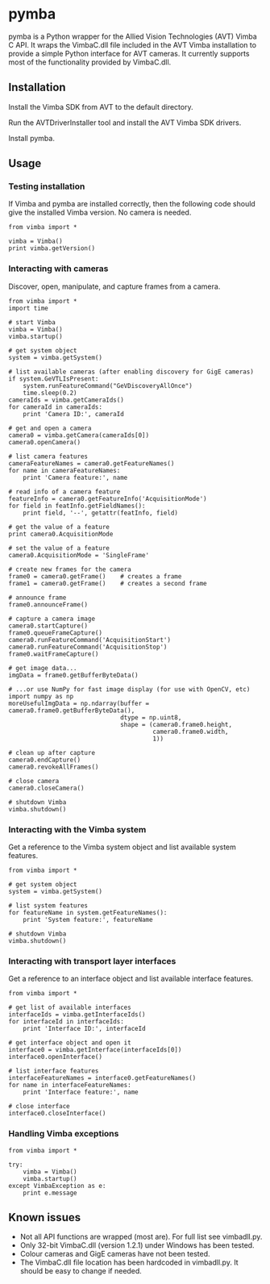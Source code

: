 # pymba

pymba is a Python wrapper for the Allied Vision Technologies (AVT) Vimba C API. It wraps the VimbaC.dll file included in the AVT Vimba installation to provide a simple Python interface for AVT cameras. It currently supports most of the functionality provided by VimbaC.dll.

## Installation

Install the Vimba SDK from AVT to the default directory.

Run the AVTDriverInstaller tool and install the AVT Vimba SDK drivers.

Install pymba.

## Usage

### Testing installation 

If Vimba and pymba are installed correctly, then the following code should give the installed Vimba version. No camera is needed.

	from vimba import *
	
	vimba = Vimba()
	print vimba.getVersion()
	
### Interacting with cameras

Discover, open, manipulate, and capture frames from a camera.
    
    from vimba import *
    import time
    
    # start Vimba
    vimba = Vimba()
    vimba.startup()
    
    # get system object
    system = vimba.getSystem()
    
    # list available cameras (after enabling discovery for GigE cameras)
    if system.GeVTLIsPresent:
        system.runFeatureCommand("GeVDiscoveryAllOnce")
        time.sleep(0.2)
    cameraIds = vimba.getCameraIds()
    for cameraId in cameraIds:
        print 'Camera ID:', cameraId
    
    # get and open a camera
    camera0 = vimba.getCamera(cameraIds[0])
    camera0.openCamera()
    
    # list camera features
    cameraFeatureNames = camera0.getFeatureNames()
    for name in cameraFeatureNames:
        print 'Camera feature:', name
    
    # read info of a camera feature
    featureInfo = camera0.getFeatureInfo('AcquisitionMode')
    for field in featInfo.getFieldNames():
        print field, '--', getattr(featInfo, field)
    
    # get the value of a feature
    print camera0.AcquisitionMode
    
    # set the value of a feature
    camera0.AcquisitionMode = 'SingleFrame'
    
    # create new frames for the camera
    frame0 = camera0.getFrame()    # creates a frame
    frame1 = camera0.getFrame()    # creates a second frame
    
    # announce frame
    frame0.announceFrame()
    
    # capture a camera image
    camera0.startCapture()
    frame0.queueFrameCapture()
    camera0.runFeatureCommand('AcquisitionStart')
    camera0.runFeatureCommand('AcquisitionStop')
    frame0.waitFrameCapture()
    
    # get image data...
    imgData = frame0.getBufferByteData()
    
    # ...or use NumPy for fast image display (for use with OpenCV, etc)
    import numpy as np
    moreUsefulImgData = np.ndarray(buffer = camera0.frame0.getBufferByteData(),
                                   dtype = np.uint8,
                                   shape = (camera0.frame0.height,
                                            camera0.frame0.width,
                                            1))
    
    # clean up after capture
    camera0.endCapture()
    camera0.revokeAllFrames()
    
    # close camera
    camera0.closeCamera()
    
    # shutdown Vimba
    vimba.shutdown()
	
### Interacting with the Vimba system
    
Get a reference to the Vimba system object and list available system features.
    
    from vimba import *
    
    # get system object
    system = vimba.getSystem()
    
    # list system features
    for featureName in system.getFeatureNames():
        print 'System feature:', featureName
        
	# shutdown Vimba
    vimba.shutdown()

### Interacting with transport layer interfaces
    
Get a reference to an interface object and list available interface features.
    
    from vimba import *
    
    # get list of available interfaces
    interfaceIds = vimba.getInterfaceIds()
    for interfaceId in interfaceIds:
        print 'Interface ID:', interfaceId
    
    # get interface object and open it
    interface0 = vimba.getInterface(interfaceIds[0])
    interface0.openInterface()
    
    # list interface features
    interfaceFeatureNames = interface0.getFeatureNames()
    for name in interfaceFeatureNames:
        print 'Interface feature:', name
    
    # close interface
    interface0.closeInterface()

### Handling Vimba exceptions

	from vimba import *

	try:
		vimba = Vimba()
		vimba.startup()
	except VimbaException as e:
		print e.message

## Known issues

* Not all API functions are wrapped (most are). For full list see vimbadll.py.
* Only 32-bit VimbaC.dll (version 1.2.1) under Windows has been tested.
* Colour cameras and GigE cameras have not been tested.
* The VimbaC.dll file location has been hardcoded in vimbadll.py. It should be easy to change if needed.

